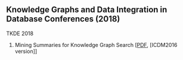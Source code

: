 ## Knowledge Graphs and Data Integration in Database Conferences (2018)

TKDE 2018
1. Mining Summaries for Knowledge Graph Search [[PDF](https://ieeexplore.ieee.org/stamp/stamp.jsp?tp=&arnumber=8300649), [ICDM2016 version]]
